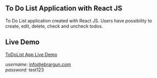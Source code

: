 ## To Do List Application with React JS
To Do List application created with React JS. Users have possibility to create, edit, delete, check and uncheck todos.

## Live Demo
[ToDoList App Live Demo](https://react.ebrargun.com/todo-list-app/)

*username:* info@ebrargun.com <br>
*password:* test123

